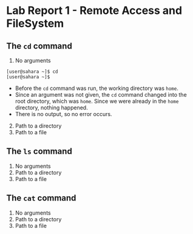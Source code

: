 # Lab Report 1 - Remote Access and FileSystem

## The `cd` command
1. No arguments
```
[user@sahara ~]$ cd
[user@sahara ~]$ 
```
* Before the `cd` command was run, the working directory was `home`.
* Since an argument was not given, the `cd` command changed into the root directory, which was `home`. Since we were already in the `home` directory, nothing happened.
* There is no output, so no error occurs.
2. Path to a directory
3. Path to a file

## The `ls` command
1. No arguments
2. Path to a directory
3. Path to a file

## The `cat` command
1. No arguments
2. Path to a directory
3. Path to a file
